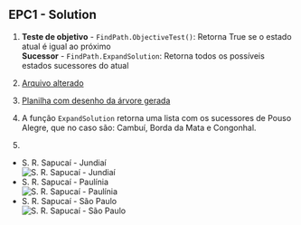 ## EPC1 - Solution

1) **Teste de objetivo** - `FindPath.ObjectiveTest()`: Retorna True se o estado atual é igual ao próximo\
**Sucessor** - `FindPath.ExpandSolution`: Retorna todos os possíveis estados sucessores do atual

2) [Arquivo alterado](https://github.com/mugbug/search-algorithms/blob/master/python/PathFindExample.py)
3) [Planilha com desenho da árvore gerada](https://docs.google.com/spreadsheets/d/1VjdI6rGqSYkzphPShVxeJZG1QmXFsd4paxaL1iQzwpU/edit?usp=sharing)

4) A função `ExpandSolution` retorna uma lista com os sucessores de Pouso Alegre, que no caso são: Cambuí, Borda da Mata e Congonhal.

5)
- S. R. Sapucaí - Jundiaí\
  ![S. R. Sapucaí - Jundiaí](https://github.com/mugbug/search-algorithms/blob/master/EPCs/EPC1/Santa%20RIta%20do%20Sapuca%C3%AD%20-%20Jundia%C3%AD.png)
- S. R. Sapucaí - Paulínia\
  ![S. R. Sapucaí - Paulínia](https://github.com/mugbug/search-algorithms/blob/master/EPCs/EPC1/Santa%20Rita%20do%20Sapuca%C3%AD%20-%20Paul%C3%ADnia.png)
- S. R. Sapucaí - São Paulo\
  ![S. R. Sapucaí - São Paulo](https://github.com/mugbug/search-algorithms/blob/master/EPCs/EPC1/Santa%20Rita%20do%20Sapuca%C3%AD%20-%20S%C3%A3o%20Paulo.png)
